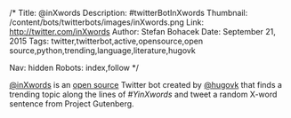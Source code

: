 /*
Title: @inXwords
Description: #twitterBotInXwords
Thumbnail: /content/bots/twitterbots/images/inXwords.png
Link: http://twitter.com/inXwords
Author: Stefan Bohacek
Date: September 21, 2015
Tags: twitter,twitterbot,active,opensource,open source,python,trending,language,literature,hugovk

Nav: hidden
Robots: index,follow
*/

[@inXwords](https://twitter.com/inXwords) is an [open source](https://github.com/hugovk/inXwords) Twitter bot created by [@hugovk](https://twitter.com/hugovk) that finds a trending topic along the lines of *#YinXwords* and tweet a random X-word sentence from Project Gutenberg.